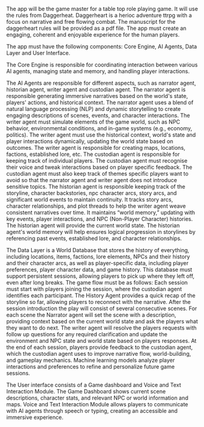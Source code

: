 The app will be the game master for a table top role playing game. It will use the rules from Daggerheat. 
Daggerheart is a herioc adventure ttrpg with a focus on narrative and free flowing combat. 
The manuscript for the daggerheart rules will be provided as a pdf file. The app must create an engaging, coherent and enjoyable experience for the human players. 

The app must have the following components: 
Core Engine, 
AI Agents, 
Data Layer and 
User Interface. 

The Core Engine is responsible for coordinating interaction between various AI agents, managing state and memory, and handling player interactions. 

The AI Agents are responsible for different aspects, such as narrator agent, historian agent, writer agent and custodian agent. The narrator agent is responsible generating immersive narratives based on the world's state, players' actions, and historical context. The narrator agent uses a blend of natural language processing (NLP) and dynamic storytelling to create engaging descriptions of scenes, events, and character interactions. The writer agent must simulate elements of the game world, such as NPC behavior, environmental conditions, and in-game systems (e.g., economy, politics). The writer agent must use the historical context, world's state and player interactions dynamically, updating the world state based on outcomes. The writer agent is responsible for creating maps, locations, factions, established lore, etc. The custodian agent is responsible for keeping track of individual players. The custodian agent must recognise their voice and tweak interactions based on player specific feedback. The custodian agent must also keep track of themes specific players want to avoid so that the narrator agent and writer agent does not introduce sensitive topics. The historian agent is responsible keeping track of the storyline, character backstories, npc character arcs, story arcs, and significant world events to maintain continuity. It tracks story arcs, character relationships, and plot threads to help the writer agent weave consistent narratives over time. It maintains “world memory,” updating with key events, player interactions, and NPC (Non-Player Character) histories. The historian agent will provide the current world state. The historian agent's world memory will help ensures logical progression in storylines by referencing past events, established lore, and character relationships. 

The Data Layer is a World Database that stores the history of everything, including locations, items, factions, lore elements, NPCs and their history and their character arcs, as well as player-specific data, including player preferences, player character data, and game history. This database must support persistent sessions, allowing players to pick up where they left off, even after long breaks. The game flow must be as follows: Each session must start with players joining the session, where the custodian agent identifies each participant. The History Agent provides a quick recap of the storyline so far, allowing players to reconnect with the narrative. After the session introduction the play will consist of several consecutive scenes. For each scene the Narrator agent will set the scene with a description, providing context based on the current world state and ask the players what they want to do next. The writer agent will resolve the players requests with follow up questions for any required clarification and update the environment and NPC state and world state based on players responses. At the end of each session, players provide feedback to the custodian agent, which the custodian agent uses to improve narrative flow, world-building, and gameplay mechanics. Machine learning models analyze player interactions and preferences to refine and personalize future game sessions. 

The User interface consists of a Game dashboard and Voice and Text Interaction Module. The Game Dashboard shows current scene descriptions, character stats, and relevant NPC or world information and maps. Voice and Text Interaction Module allows players to communicate with AI agents through speech or typing, creating an accessible and immersive experience.

